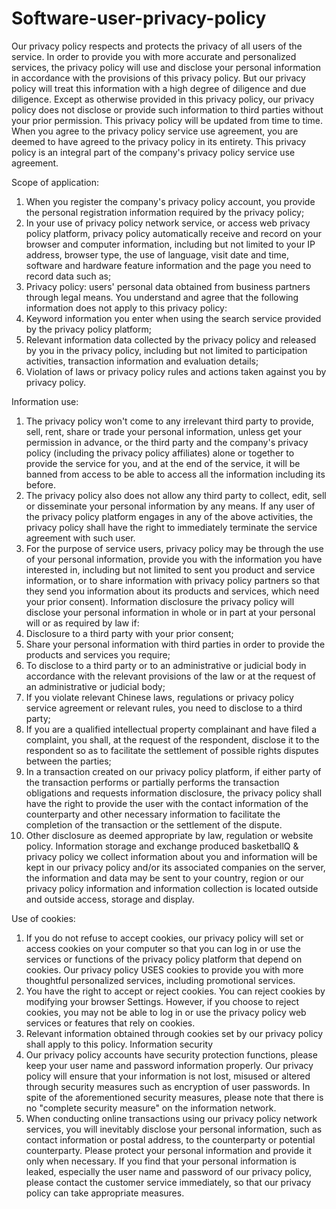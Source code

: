# Software-user-privacy-policy

Our privacy policy respects and protects the privacy of all users of the service. In order to provide you with more accurate and personalized services, the privacy policy will use and disclose your personal information in accordance with the provisions of this privacy policy. But our privacy policy will treat this information with a high degree of diligence and due diligence. Except as otherwise provided in this privacy policy, our privacy policy does not disclose or provide such information to third parties without your prior permission. This privacy policy will be updated from time to time. When you agree to the privacy policy service use agreement, you are deemed to have agreed to the privacy policy in its entirety. This privacy policy is an integral part of the company's privacy policy service use agreement.

Scope of application:
1. When you register the company's privacy policy account, you provide the personal registration information required by the privacy policy;
2. In your use of privacy policy network service, or access web privacy policy platform, privacy policy automatically receive and record on your browser and computer information, including but not limited to your IP address, browser type, the use of language, visit date and time, software and hardware feature information and the page you need to record data such as;
3. Privacy policy: users' personal data obtained from business partners through legal means.
You understand and agree that the following information does not apply to this privacy policy:
1. Keyword information you enter when using the search service provided by the privacy policy platform;
2. Relevant information data collected by the privacy policy and released by you in the privacy policy, including but not limited to participation activities, transaction information and evaluation details;
3. Violation of laws or privacy policy rules and actions taken against you by privacy policy.

Information use:
1. The privacy policy won't come to any irrelevant third party to provide, sell, rent, share or trade your personal information, unless get your permission in advance, or the third party and the company's privacy policy (including the privacy policy affiliates) alone or together to provide the service for you, and at the end of the service, it will be banned from access to be able to access all the information including its before.
2. The privacy policy also does not allow any third party to collect, edit, sell or disseminate your personal information by any means. If any user of the privacy policy platform engages in any of the above activities, the privacy policy shall have the right to immediately terminate the service agreement with such user.
3. For the purpose of service users, privacy policy may be through the use of your personal information, provide you with the information you have interested in, including but not limited to sent you product and service information, or to share information with privacy policy partners so that they send you information about its products and services, which need your prior consent).
Information disclosure the privacy policy will disclose your personal information in whole or in part at your personal will or as required by law if:
1. Disclosure to a third party with your prior consent;
2. Share your personal information with third parties in order to provide the products and services you require;
3. To disclose to a third party or to an administrative or judicial body in accordance with the relevant provisions of the law or at the request of an administrative or judicial body;
4. If you violate relevant Chinese laws, regulations or privacy policy service agreement or relevant rules, you need to disclose to a third party;
5. If you are a qualified intellectual property complainant and have filed a complaint, you shall, at the request of the respondent, disclose it to the respondent so as to facilitate the settlement of possible rights disputes between the parties;
7. In a transaction created on our privacy policy platform, if either party of the transaction performs or partially performs the transaction obligations and requests information disclosure, the privacy policy shall have the right to provide the user with the contact information of the counterparty and other necessary information to facilitate the completion of the transaction or the settlement of the dispute.
7. Other disclosure as deemed appropriate by law, regulation or website policy. Information storage and exchange produced basketballQ & privacy policy we collect information about you and information will be kept in our privacy policy and/or its associated companies on the server, the information and data may be sent to your country, region or our privacy policy information and information collection is located outside and outside access, storage and display.

Use of cookies:
1. If you do not refuse to accept cookies, our privacy policy will set or access cookies on your computer so that you can log in or use the services or functions of the privacy policy platform that depend on cookies. Our privacy policy USES cookies to provide you with more thoughtful personalized services, including promotional services.
2. You have the right to accept or reject cookies. You can reject cookies by modifying your browser Settings. However, if you choose to reject cookies, you may not be able to log in or use the privacy policy web services or features that rely on cookies.
3. Relevant information obtained through cookies set by our privacy policy shall apply to this policy. Information security
4. Our privacy policy accounts have security protection functions, please keep your user name and password information properly. Our privacy policy will ensure that your information is not lost, misused or altered through security measures such as encryption of user passwords. In spite of the aforementioned security measures, please note that there is no "complete security measure" on the information network.
5. When conducting online transactions using our privacy policy network services, you will inevitably disclose your personal information, such as contact information or postal address, to the counterparty or potential counterparty. Please protect your personal information and provide it only when necessary. If you find that your personal information is leaked, especially the user name and password of our privacy policy, please contact the customer service immediately, so that our privacy policy can take appropriate measures.

